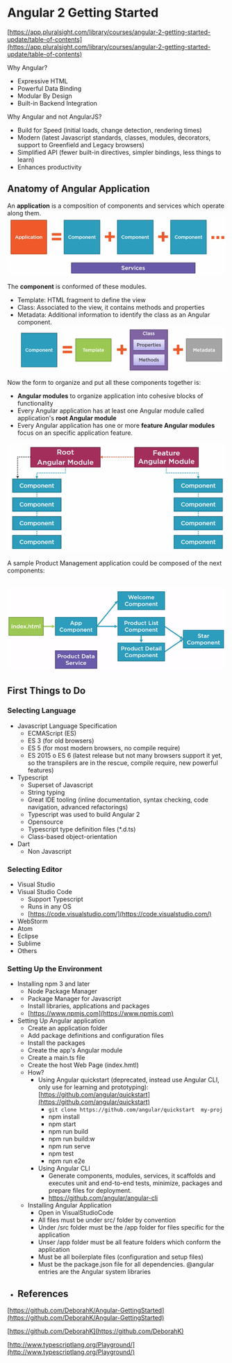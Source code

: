 # Angular 2 Getting Started

[https://app.pluralsight.com/library/courses/angular-2-getting-started-update/table-of-contents](https://app.pluralsight.com/library/courses/angular-2-getting-started-update/table-of-contents)

Why Angular?

* Expressive HTML
* Powerful Data Binding
* Modular By Design
* Built-in Backend Integration

Why Angular and not AngularJS?

* Build  for Speed \(initial loads, change detection, rendering times\)
* Modern \(latest Javascript standards, classes, modules,  decorators, support to Greenfield and Legacy browsers\)
* Simplified API \(fewer built-in directives, simpler bindings,  less things to learn\)
* Enhances productivity

## Anatomy of Angular Application

An **application** is a composition of components and services which operate along them.![](/assets/1import.png)

The **component** is conformed of these modules.

* Template: HTML fragment to define the view
* Class: Associated to the view, it contains methods and properties
* Metadata: Additional information to identify the class as an Angular component.![](/assets/2import.png)

Now the form to organize and put all these components together is:

* **Angular modules** to organize application into cohesive blocks of functionality
* Every Angular application has at least one Angular module called application's **root Angular module**
* Every Angular application has one or more **feature Angular modules** focus on an specific application feature. 

![](/assets/3import.png)

A sample Product Management application could be composed of the next components:

## ![](/assets/5import.png)

## First Things to Do

### Selecting Language

* Javascript Language Specification
  * ECMAScript \(ES\)
  * ES 3 \(for old browsers\)
  * ES 5 \(for most modern browsers, no compile require\)
  * ES 2015 o ES 6 \(latest release but not many browsers support it yet, so the transpilers are in the rescue, compile require, new powerful features\)
* Typescript
  * Superset of Javascript
  * String typing
  * Great IDE tooling \(inline documentation, syntax checking, code navigation, advanced refactorings\)
  * Typescript was used to build Angular 2
  * Opensource
  * Typescript type definition  files \(\*.d.ts\)
  * Class-based object-orientation
* Dart
  * Non Javascript

### Selecting Editor

* Visual Studio
* Visual Studio Code
  * Support Typescript
  * Runs in any OS
  * [https://code.visualstudio.com/](https://code.visualstudio.com/)
* WebStorm
* Atom
* Eclipse
* Sublime
* Others

### Setting Up the Environment

* Installing npm 3 and later
  * Node Package Manager
* * Package Manager for Javascript
  * Install libraries, applications and packages
  * [https://www.npmjs.com](https://www.npmjs.com)
* Setting Up Angular application
  * Create an application folder
  * Add package definitions and configuration files
  * Install the packages
  * Create the app's Angular module
  * Create a main.ts file
  * Create the host Web Page \(index.hmtl\)
  * How?
    * Using Angular quickstart \(deprecated, instead use Angular CLI, only use for learning and prototyping\): [https://github.com/angular/quickstart](https://github.com/angular/quickstart)
      * `git clone https://github.com/angular/quickstart  my-proj`
      * npm install
      * npm start
      * npm run build
      * npm run build:w
      * npm run serve
      * npm test
      * npm run e2e
    * Using Angular CLI
      * Generate components, modules, services, it scaffolds and executes unit and end-to-end tests, minimize,  packages and prepare files for deployment.
      * https://github.com/angular/angular-cli
  * Installing Angular Application
    * Open in VisualStudioCode
    * All files must be under src/ folder by convention
    * Under /src folder must be the /app folder for files specific for the application
    * Unser /app folder must be all feature folders which conform the application
    * Must be all boilerplate files \(configuration and setup files\)
    * Must be the package.json file for all dependencies. @angular entries are the Angular system libraries
* ## References

[https://github.com/DeborahK/Angular-GettingStarted](https://github.com/DeborahK/Angular-GettingStarted)

[https://github.com/DeborahK](https://github.com/DeborahK)

[http://www.typescriptlang.org/Playground/](http://www.typescriptlang.org/Playground/)

